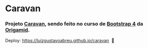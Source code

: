 # Caravan
### Projeto [Caravan](https://luizgustavoabreu.github.io/caravan), sendo feito no curso de [Bootstrap 4](https://getbootstrap.com/docs/4.0/getting-started/introduction) da [Origamid](https://www.origamid.com).
 
Deploy: https://luizgustavoabreu.github.io/caravan  :construction:
<br><br>
